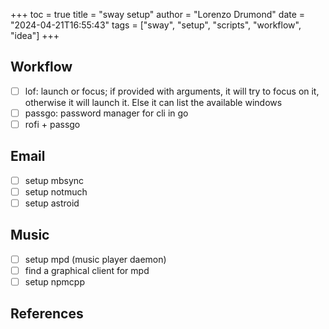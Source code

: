 +++
toc = true
title = "sway setup"
author = "Lorenzo Drumond"
date = "2024-04-21T16:55:43"
tags = ["sway",  "setup",  "scripts",  "workflow",  "idea"]
+++



## Workflow

- [ ] lof: launch or focus; if provided with arguments, it will try to focus on it, otherwise it will launch it. Else it can list the available windows
- [ ] passgo: password manager for cli in go
- [ ] rofi + passgo

## Email

- [ ] setup mbsync
- [ ] setup notmuch
- [ ] setup astroid

## Music

- [ ] setup mpd (music player daemon)
- [ ] find a graphical client for mpd
- [ ] setup npmcpp

## References
